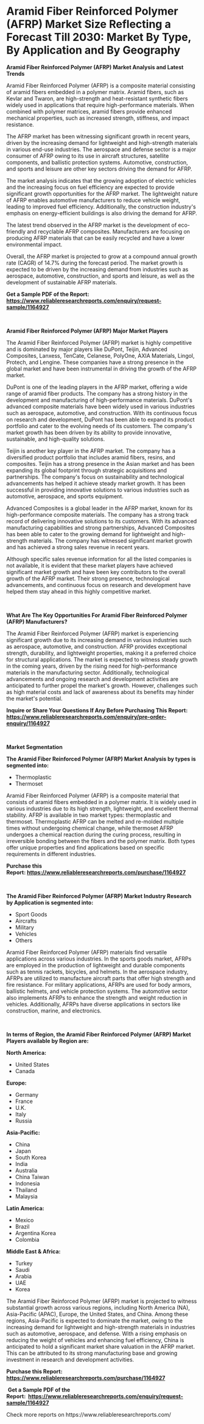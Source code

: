 <p><h1>Aramid Fiber Reinforced Polymer (AFRP) Market Size Reflecting a Forecast Till 2030: Market By Type, By Application and By Geography</h1></p><p><strong>Aramid Fiber Reinforced Polymer (AFRP) Market Analysis and Latest Trends</strong></p>
<p><p>Aramid Fiber Reinforced Polymer (AFRP) is a composite material consisting of aramid fibers embedded in a polymer matrix. Aramid fibers, such as Kevlar and Twaron, are high-strength and heat-resistant synthetic fibers widely used in applications that require high-performance materials. When combined with polymer matrices, aramid fibers provide enhanced mechanical properties, such as increased strength, stiffness, and impact resistance.</p><p>The AFRP market has been witnessing significant growth in recent years, driven by the increasing demand for lightweight and high-strength materials in various end-use industries. The aerospace and defense sector is a major consumer of AFRP owing to its use in aircraft structures, satellite components, and ballistic protection systems. Automotive, construction, and sports and leisure are other key sectors driving the demand for AFRP.</p><p>The market analysis indicates that the growing adoption of electric vehicles and the increasing focus on fuel efficiency are expected to provide significant growth opportunities for the AFRP market. The lightweight nature of AFRP enables automotive manufacturers to reduce vehicle weight, leading to improved fuel efficiency. Additionally, the construction industry's emphasis on energy-efficient buildings is also driving the demand for AFRP.</p><p>The latest trend observed in the AFRP market is the development of eco-friendly and recyclable AFRP composites. Manufacturers are focusing on producing AFRP materials that can be easily recycled and have a lower environmental impact.</p><p>Overall, the AFRP market is projected to grow at a compound annual growth rate (CAGR) of 14.7% during the forecast period. The market growth is expected to be driven by the increasing demand from industries such as aerospace, automotive, construction, and sports and leisure, as well as the development of sustainable AFRP materials.</p></p>
<p><strong>Get a Sample PDF of the Report:&nbsp; <a href="https://www.reliableresearchreports.com/enquiry/request-sample/1164927">https://www.reliableresearchreports.com/enquiry/request-sample/1164927</a></strong></p>
<p>&nbsp;</p>
<p><strong>Aramid Fiber Reinforced Polymer (AFRP) Major Market Players</strong></p>
<p><p>The Aramid Fiber Reinforced Polymer (AFRP) market is highly competitive and is dominated by major players like DuPont, Teijin, Advanced Composites, Lanxess, TenCate, Celanese, PolyOne, AXIA Materials, Lingol, Protech, and Lengine. These companies have a strong presence in the global market and have been instrumental in driving the growth of the AFRP market.</p><p>DuPont is one of the leading players in the AFRP market, offering a wide range of aramid fiber products. The company has a strong history in the development and manufacturing of high-performance materials. DuPont's advanced composite materials have been widely used in various industries such as aerospace, automotive, and construction. With its continuous focus on research and development, DuPont has been able to expand its product portfolio and cater to the evolving needs of its customers. The company's market growth has been driven by its ability to provide innovative, sustainable, and high-quality solutions.</p><p>Teijin is another key player in the AFRP market. The company has a diversified product portfolio that includes aramid fibers, resins, and composites. Teijin has a strong presence in the Asian market and has been expanding its global footprint through strategic acquisitions and partnerships. The company's focus on sustainability and technological advancements has helped it achieve steady market growth. It has been successful in providing innovative solutions to various industries such as automotive, aerospace, and sports equipment.</p><p>Advanced Composites is a global leader in the AFRP market, known for its high-performance composite materials. The company has a strong track record of delivering innovative solutions to its customers. With its advanced manufacturing capabilities and strong partnerships, Advanced Composites has been able to cater to the growing demand for lightweight and high-strength materials. The company has witnessed significant market growth and has achieved a strong sales revenue in recent years.</p><p>Although specific sales revenue information for all the listed companies is not available, it is evident that these market players have achieved significant market growth and have been key contributors to the overall growth of the AFRP market. Their strong presence, technological advancements, and continuous focus on research and development have helped them stay ahead in this highly competitive market.</p></p>
<p>&nbsp;</p>
<p><strong>What Are The Key Opportunities For Aramid Fiber Reinforced Polymer (AFRP) Manufacturers?</strong></p>
<p><p>The Aramid Fiber Reinforced Polymer (AFRP) market is experiencing significant growth due to its increasing demand in various industries such as aerospace, automotive, and construction. AFRP provides exceptional strength, durability, and lightweight properties, making it a preferred choice for structural applications. The market is expected to witness steady growth in the coming years, driven by the rising need for high-performance materials in the manufacturing sector. Additionally, technological advancements and ongoing research and development activities are anticipated to further propel the market's growth. However, challenges such as high material costs and lack of awareness about its benefits may hinder the market's potential.</p></p>
<p><strong>Inquire or Share Your Questions If Any Before Purchasing This Report: <a href="https://www.reliableresearchreports.com/enquiry/pre-order-enquiry/1164927">https://www.reliableresearchreports.com/enquiry/pre-order-enquiry/1164927</a></strong></p>
<p>&nbsp;</p>
<p><strong>Market Segmentation</strong></p>
<p><strong>The Aramid Fiber Reinforced Polymer (AFRP) Market Analysis by types is segmented into:</strong></p>
<p><ul><li>Thermoplastic</li><li>Thermoset</li></ul></p>
<p><p>Aramid Fiber Reinforced Polymer (AFRP) is a composite material that consists of aramid fibers embedded in a polymer matrix. It is widely used in various industries due to its high strength, lightweight, and excellent thermal stability. AFRP is available in two market types: thermoplastic and thermoset. Thermoplastic AFRP can be melted and re-molded multiple times without undergoing chemical change, while thermoset AFRP undergoes a chemical reaction during the curing process, resulting in irreversible bonding between the fibers and the polymer matrix. Both types offer unique properties and find applications based on specific requirements in different industries.</p></p>
<p><strong>Purchase this Report:&nbsp;<a href="https://www.reliableresearchreports.com/purchase/1164927">https://www.reliableresearchreports.com/purchase/1164927</a></strong></p>
<p>&nbsp;</p>
<p><strong>The Aramid Fiber Reinforced Polymer (AFRP) Market Industry Research by Application is segmented into:</strong></p>
<p><ul><li>Sport Goods</li><li>Aircrafts</li><li>Military</li><li>Vehicles</li><li>Others</li></ul></p>
<p><p>Aramid Fiber Reinforced Polymer (AFRP) materials find versatile applications across various industries. In the sports goods market, AFRPs are employed in the production of lightweight and durable components such as tennis rackets, bicycles, and helmets. In the aerospace industry, AFRPs are utilized to manufacture aircraft parts that offer high strength and fire resistance. For military applications, AFRPs are used for body armors, ballistic helmets, and vehicle protection systems. The automotive sector also implements AFRPs to enhance the strength and weight reduction in vehicles. Additionally, AFRPs have diverse applications in sectors like construction, marine, and electronics.</p></p>
<p>&nbsp;</p>
<p><strong>In terms of Region, the Aramid Fiber Reinforced Polymer (AFRP) Market Players available by Region are:</strong></p>
<p>
    <p> <strong> North America: </strong>
        <ul>
            <li>United States</li>
            <li>Canada</li>
        </ul>
        </p> 
    <p> <strong> Europe: </strong>
        <ul>
            <li>Germany</li>
            <li>France</li>
            <li>U.K.</li>
            <li>Italy</li>
            <li>Russia</li>
        </ul>
        </p> 
    <p> <strong> Asia-Pacific: </strong>
        <ul>
            <li>China</li>
            <li>Japan</li>
            <li>South Korea</li>
            <li>India</li>
            <li>Australia</li>
            <li>China Taiwan</li>
            <li>Indonesia</li>
            <li>Thailand</li>
            <li>Malaysia</li>
        </ul>
        </p> 
    <p> <strong> Latin America: </strong>
        <ul>
            <li>Mexico</li>
            <li>Brazil</li>
            <li>Argentina Korea</li>
            <li>Colombia</li>
        </ul>
        </p> 
    <p> <strong> Middle East & Africa: </strong>
        <ul>
            <li>Turkey</li>
            <li>Saudi</li>
            <li>Arabia</li>
            <li>UAE</li>
            <li>Korea</li>
        </ul>
    </p>
    </p>
<p><p>The Aramid Fiber Reinforced Polymer (AFRP) market is projected to witness substantial growth across various regions, including North America (NA), Asia-Pacific (APAC), Europe, the United States, and China. Among these regions, Asia-Pacific is expected to dominate the market, owing to the increasing demand for lightweight and high-strength materials in industries such as automotive, aerospace, and defense. With a rising emphasis on reducing the weight of vehicles and enhancing fuel efficiency, China is anticipated to hold a significant market share valuation in the AFRP market. This can be attributed to its strong manufacturing base and growing investment in research and development activities.</p></p>
<p><strong>Purchase this Report: <a href="https://www.reliableresearchreports.com/purchase/1164927">https://www.reliableresearchreports.com/purchase/1164927</a></strong></p>
<p>&nbsp;<strong>Get a Sample PDF of the Report:&nbsp;&nbsp;<a href="https://www.reliableresearchreports.com/enquiry/request-sample/1164927">https://www.reliableresearchreports.com/enquiry/request-sample/1164927</a></strong></p>
<p><strong></strong></p>
<p>Check more reports on https://www.reliableresearchreports.com/</p>